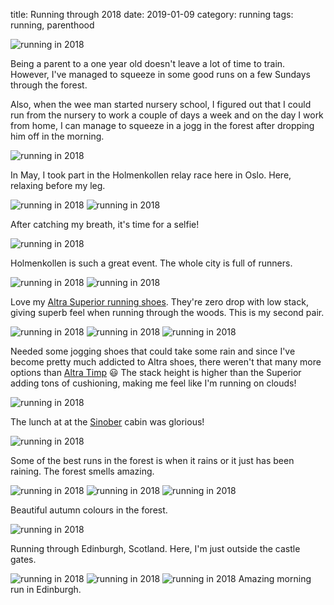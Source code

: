 title: Running through 2018
date: 2019-01-09
category: running
tags: running, parenthood

<img
  class="centered"
  src="/graphics/2018/running/COLOR_POP.web.jpg"
  alt="running in 2018"
/>

Being a parent to a one year old doesn't leave a lot of time to
train. However, I've managed to squeeze in some good runs on a few
Sundays through the forest.

Also, when the wee man started nursery school, I figured out that I
could run from the nursery to work a couple of days a week and on the
day I work from home, I can manage to squeeze in a jogg in the
forest after dropping him off in the morning.

<img
  class="centered"
  src="/graphics/2018/running/IMG_20180505_155620.web.jpg"
  alt="running in 2018"
/>

In May, I took part in the Holmenkollen relay race here in Oslo. Here,
relaxing before my leg.

<img
  class="centered"
  src="/graphics/2018/running/IMG_20180505_163214.web.jpg"
  alt="running in 2018"
/>
<img
  class="centered"
  src="/graphics/2018/running/IMG_20180505_170842.web.jpg"
  alt="running in 2018"
/>

After catching my breath, it's time for a selfie!

<img
  class="centered"
  src="/graphics/2018/running/IMG_20180505_170925.web.jpg"
  alt="running in 2018"
/>

Holmenkollen is such a great event. The whole city is full of runners.

<img
  class="centered"
  src="/graphics/2018/running/IMG_20180819_122203.web.jpg"
  alt="running in 2018"/>
<img
  class="centered"
  src="/graphics/2018/running/IMG_20180819_122233.web.jpg"
  alt="running in 2018"
/>

Love my [Altra Superior running
shoes](https://www.altrarunning.com/shop/trail/superior-35-alm1853f). They're
zero drop with low stack, giving superb feel when running through the
woods. This is my second pair.

<img
  class="centered"
  src="/graphics/2018/running/IMG_20180819_122239.web.jpg"
  alt="running in 2018"
/>
<img
  class="centered"
  src="/graphics/2018/running/IMG_20180819_133059.web.jpg"
  alt="running in 2018"
/>
<img
  class="centered"
  src="/graphics/2018/running/IMG_20180908_113552.web.jpg"
  alt="running in 2018"
/>

Needed some jogging shoes that could take some rain and since I've
become pretty much addicted to Altra shoes, there weren't that many
more options than [Altra
Timp](https://www.altrarunning.com/shop/shoes/timp-trail-alm1757f) 😃
The stack height is higher than the Superior adding tons of
cushioning, making me feel like I'm running on clouds!

<img
  class="centered"
  src="/graphics/2018/running/IMG_20180908_114221.web.jpg"
  alt="running in 2018"
/>

The lunch at at the [Sinober](http://sinober.no) cabin was
glorious!
  
<img
  class="centered"
  src="/graphics/2018/running/IMG_20180908_124628.web.jpg"
  alt="running in 2018"
/>

Some of the best runs in the forest is when it rains or it just has
been raining. The forest smells amazing.

<img
  class="centered"
  src="/graphics/2018/running/IMG_20180908_124658.web.jpg"
  alt="running in 2018"
/>
<img
  class="centered"
  src="/graphics/2018/running/IMG_20180908_124756.web.jpg"
  alt="running in 2018"
/>
<img
  class="centered"
  src="/graphics/2018/running/IMG_20180923_085331.web.jpg"
  alt="running in 2018"/>

Beautiful autumn colours in the forest.

<img
  class="centered"
  src="/graphics/2018/running/IMG_20180923_085410.web.jpg"
  alt="running in 2018"
/>

Running through Edinburgh, Scotland. Here, I'm just outside the castle
gates.

<img
  class="centered"
  src="/graphics/2018/running/IMG_20181022_065851.web.jpg"
  alt="running in 2018"
/>
<img
  class="centered"
  src="/graphics/2018/running/IMG_20181022_070012.web.jpg"
  alt="running in 2018"
/>
<img
  class="centered"
  src="/graphics/2018/running/IMG_20181022_070243.web.jpg"
  alt="running in 2018"
/>
Amazing morning run in Edinburgh.
